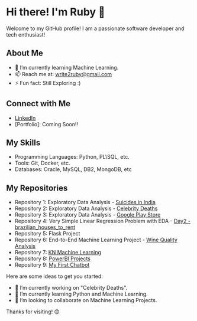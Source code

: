# Hi there! I'm Ruby 👋
Welcome to my GitHub profile!
I am a passionate software developer and tech enthusiast!

## About Me
- 🌱 I’m currently learning Machine Learning.
- 📫 Reach me at: write2ruby@gmail.com
- ⚡ Fun fact: Still Exploring :)

## Connect with Me
- [LinkedIn](https://www.linkedin.com/in/ruby-u-42b13924/)
- [Portfolio]: Coming Soon!!

## My Skills
- Programming Languages: Python, PL\SQL, etc.
- Tools: Git, Docker, etc.
- Databases: Oracle, MySQL, DB2, MongoDB, etc

## My Repositories
- Repository 1: Exploratory Data Analysis - [Suicides in India](https://github.com/write2ruby/Suicides-in-India)
- Repository 2: Exploratory Data Analysis - [Celebrity Deaths](https://github.com/write2ruby/Celebrity-Deaths)
- Repository 3: Exploratory Data Analysis - [Google Play Store](https://github.com/write2ruby/Google-Play-Store-Apps)
- Repository 4: Very Simple Linear Regression Problem with EDA - [Day2 - brazilian_houses_to_rent](https://github.com/write2ruby/Day2-brazilian_houses_to_rent)
- Repository 5: Flask Project
- Repository 6: End-to-End Machine Learning Project - [Wine Quality Analysis]()
- Repository 7: [KN Machine Learning](https://github.com/write2ruby/MLRevision2025)
- Repository 8: [PowerBI Projects](https://github.com/write2ruby/CodebasicsSupplyChainFMCGDomain)
- Repository 9: [My First Chatbot](https://github.com/write2ruby/Project1)

Here are some ideas to get you started:

- 🔭 I’m currently working on "Celebrity Deaths".
- 🌱 I’m currently learning Python and Machine Learning.
- 👯 I’m looking to collaborate on Machine Learning Projects.
  

Thanks for visiting! 😊
